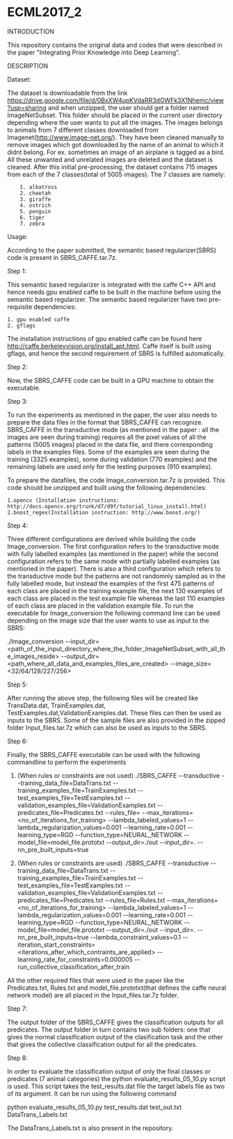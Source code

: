 # ECML2017_2


INTRODUCTION

This repository contains the original data and codes that were described in the paper "Integrating Prior Knowledge into Deep Learning".


DESCRIPTION


Dataset:

The dataset is downloadable from the link https://drive.google.com/file/d/0BxXW4upKVdaRR3dGWFk3X1Nhemc/view?usp=sharing
and when unzipped, the user should get a folder named ImageNetSubset. This folder should be placed in the current user directory   depending where the user wants to put all the images. The images belongs to animals from 7 different classes downloaded from Imagenet(http://www.image-net.org/). They have been cleaned manually to remove images which got downloaded by the name of an animal to which it didnt belong. For ex. sometimes an image of an airplane is tagged as a bird. All these unwanted and unrelated images are deleted and the dataset is cleaned. After this initial pre-processing, the dataset contains 715 images from each of the 7 classes(total of 5005 images). The 7 classes are namely:

	    1. albatross
	    2. cheetah
	    3. giraffe
	    4. ostrich
	    5. penguin
	    6. tiger
	    7. zebra

   			
Usage:
 
According to the paper submitted, the semantic based regularizer(SBRS) code is present in SBRS_CAFFE.tar.7z. 

Step 1:

This semantic based regularizer is integrated with the caffe C++ API and hence needs gpu enabled caffe to be built in the machine before using the semantic based regularizer. The semantic based regularizer have two pre-requisite dependencies:

	1. gpu enabled caffe
	2. gflags
 
The installation instructions of gpu enabled caffe can be found here http://caffe.berkeleyvision.org/install_apt.html. Caffe itself is built using gflags, and hence the second requirement of SBRS is fulfilled automatically. 

Step 2:

Now, the SBRS_CAFFE code can be built in a GPU machine to obtain the executable.

Step 3:

To run the experiments as mentioned in the paper, the user also needs to prepare the data files in the format that SBRS_CAFFE can recognize. SBRS_CAFFE in the transductive mode (as mentioned in the paper : all the images are seen during training) requires all the pixel values of all the patterns (5005 images) placed in the data file, and there corresponding labels in the examples files. Some of the examples are seen during the training (3325 examples), some during validation (770 examples) and the remaining labels are used only for the testing purposes (910 examples). 

To prepare the datafiles, the code Image_conversion.tar.7z is provided. This code should be unzipped and built using the following dependencies:

	1.opencv (Installation instructions: http://docs.opencv.org/trunk/d7/d9f/tutorial_linux_install.html)
	2.boost_regex(Installation instruction: http://www.boost.org/)
	
Step 4:

Three different configurations are derived while building the code Image_conversion. The first configuration refers to the transductive mode with fully labelled examples (as mentioned in the paper) while the second configuration refers to the same mode with partially labelled examples (as mentioned in the paper). There is also a third configuration which refers to the transductive mode but the patterns are not randomnly sampled as in the fully labelled mode, but instead the examples of the first 475 patterns of each class are placed in the training example file, the next 130 examples of each class are placed in the test example file whereas the last 110 examples of each class are placed in the validation example file.  To run the executable for Image_conversion the following command line can be used depending on the image size that the user wants to use as input to the SBRS:

./Image_conversion  --input_dir=<path_of_the_input_directory_where_the_folder_ImageNetSubset_with_all_the_images_reside>  --output_dir=<path_where_all_data_and_examples_files_are_created>  --image_size=<32/64/128/227/256>

Step 5:

After running the above step, the following files will be created like TransData.dat, TrainExamples.dat, TestExamples.dat,ValidationExamples.dat. These files can then be used as inputs to the SBRS. Some of the sample files are also provided in the zipped folder Input_files.tar.7z which can also be used as inputs to the SBRS.

Step 6:

Finally, the SBRS_CAFFE executable can be used with the following commandline to perform the experiments

1. (When rules or constraints are not used)
./SBRS_CAFFE --transductive --training_data_file=DataTrans.txt --training_examples_file=TrainExamples.txt --test_examples_file=TestExamples.txt --validation_examples_file=ValidationExamples.txt --predicates_file=Predicates.txt --rules_file= --max_iterations=<no_of_iterations_for_training> --lambda_labeled_values=1 --lambda_regularization_values=0.001 --learning_rate=0.001 --learning_type=RGD --function_type=NEURAL_NETWORK --model_file=model_file.prototxt --output_dir=./out --input_dir=. --nn_pre_built_inputs=true 

2. (When rules or constraints are used)
./SBRS_CAFFE --transductive --training_data_file=DataTrans.txt --training_examples_file=TrainExamples.txt --test_examples_file=TestExamples.txt --validation_examples_file=ValidationExamples.txt --predicates_file=Predicates.txt --rules_file=Rules.txt  --max_iterations=<no_of_iterations_for_training> --lambda_labeled_values=1 --lambda_regularization_values=0.001 --learning_rate=0.001 --learning_type=RGD --function_type=NEURAL_NETWORK --model_file=model_file.prototxt --output_dir=./out --input_dir=. --nn_pre_built_inputs=true --lambda_constraint_values=0.1 --iteration_start_constraints=<iterations_after_which_contraints_are_applied> --learning_rate_for_constraints=0.000005 --run_collective_classification_after_train

All the other required files that were used in the paper like the Predicates.txt, Rules.txt and model_file.prototxt(that defines the caffe neural network model) are all placed in the Input_files.tar.7z folder. 

Step 7:

The output folder of the SBRS_CAFFE gives the classification outputs for all predicates. The output folder in turn contains two sub folders: one that gives the normal classification output of the clasification task and the other that gives the collective classification output for all the predicates.

Step 8:

In order to evaluate the classification output of only the final classes or predicates (7 animal categories) the python evaluate_results_05_10.py script is used. This script takes the test_results.dat file the target labels file as two of its argument. It can be run using the following command

python evaluate_results_05_10.py test_results.dat test_out.txt DataTrans_Labels.txt

The DataTrans_Labels.txt is also present in the repository.
 


